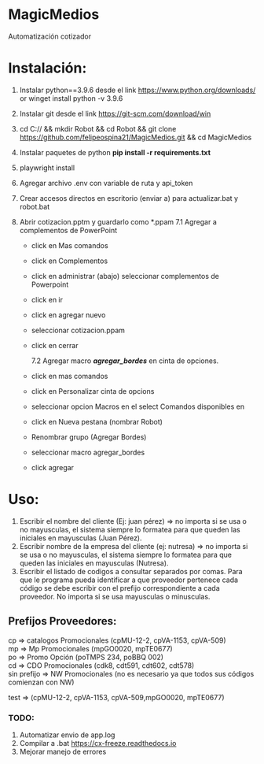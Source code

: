 # MagicMedios

Automatización cotizador

# Instalación:

1. Instalar python==3.9.6 desde el link https://www.python.org/downloads/ or winget install python -v 3.9.6
2. Instalar git desde el link https://git-scm.com/download/win
3. cd C:// && mkdir Robot && cd Robot && git clone https://github.com/felipeospina21/MagicMedios.git && cd MagicMedios
4. Instalar paquetes de python **pip install -r requirements.txt**
5. playwright install
6. Agregar archivo .env con variable de ruta y api_token
7. Crear accesos directos en escritorio (enviar a) para actualizar.bat y robot.bat
8. Abrir cotizacion.pptm y guardarlo como \*.ppam
   7.1 Agregar a complementos de PowerPoint

   - click en Mas comandos
   - click en Complementos
   - click en administrar (abajo) seleccionar complementos de Powerpoint
   - click en ir
   - click en agregar nuevo
   - seleccionar cotizacion.ppam
   - click en cerrar

     7.2 Agregar macro **_agregar_bordes_** en cinta de opciones.

   - click en mas comandos
   - click en Personalizar cinta de opcions
   - seleccionar opcion Macros en el select Comandos disponibles en
   - click en Nueva pestana (nombrar Robot)
   - Renombrar grupo (Agregar Bordes)
   - seleccionar macro agregar_bordes
   - click agregar

# Uso:

1. Escribir el nombre del cliente (Ej: juan pérez) => no importa si se usa o no mayusculas, el sistema siempre lo formatea para que queden las iniciales en mayusculas (Juan Pérez).
2. Escribir nombre de la empresa del cliente (ej: nutresa) => no importa si se usa o no mayusculas, el sistema siempre lo formatea para que queden las iniciales en mayusculas (Nutresa).
3. Escribir el listado de codigos a consultar separados por comas. Para que le programa pueda identificar a que proveedor pertenece cada código se debe escribir con el prefijo correspondiente a cada proveedor. No importa si se usa mayusculas o minusculas.

## Prefijos Proveedores:

cp => catalogos Promocionales (cpMU-12-2, cpVA-1153, cpVA-509)  
mp => Mp Promocionales (mpGO0020, mpTE0677)  
po => Promo Opción (poTMPS 234, poBBQ 002)  
cd => CDO Promocionales (cdk8, cdt591, cdt602, cdt578)  
sin prefijo => NW Promocionales (no es necesario ya que todos sus códigos comienzan con NW)

test => (cpMU-12-2, cpVA-1153, cpVA-509,mpGO0020, mpTE0677)

### TODO:

1. Automatizar envio de app.log
2. Compilar a .bat https://cx-freeze.readthedocs.io
3. Mejorar manejo de errores
